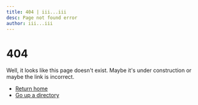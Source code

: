 ```yaml
---
title: 404 | iii...iii
desc: Page not found error
author: iii...iii
---
```


# 404

Well, it looks like this page doesn't exist. Maybe it's under
construction or maybe the link is incorrect.

<!-- Return home does not work locally since 404 errors are just for
when you're running a web server-->

* [Return home](/)
* [Go up a directory](..)
